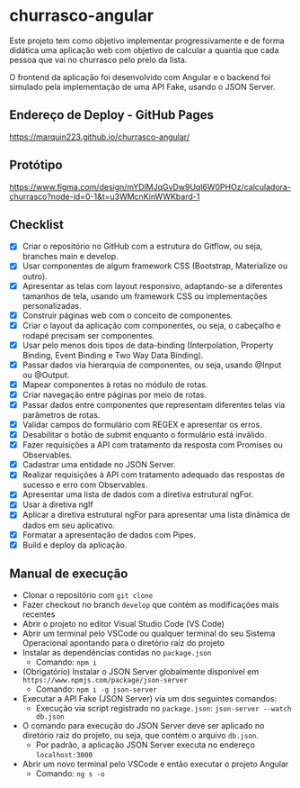 # churrasco-angular

Este projeto tem como objetivo implementar progressivamente e de forma didática uma aplicação web com objetivo de calcular a quantia que cada pessoa que vai no churrasco pelo prelo da lista.

O frontend da aplicação foi desenvolvido com Angular e o backend foi simulado pela implementação de uma API Fake, usando o JSON Server.

## Endereço de Deploy - GitHub Pages

https://marquin223.github.io/churrasco-angular/

## Protótipo

https://www.figma.com/design/mYDlMJqGvDw9Uql6W0PHOz/calculadora-churrasco?node-id=0-1&t=u3WMcnKinWWKbard-1

## Checklist

- [x] Criar o repositório no GitHub com a estrutura do Gitflow, ou seja, branches main e develop.
- [x] Usar componentes de algum framework CSS (Bootstrap, Materialize ou outro).
- [x] Apresentar as telas com layout responsivo, adaptando-se a diferentes tamanhos de tela, usando um framework CSS ou implementações personalizadas.
- [x] Construir páginas web com o conceito de componentes. 
- [x] Criar o layout da aplicação com componentes, ou seja, o cabeçalho e rodapé precisam ser componentes.
- [x] Usar pelo menos dois tipos de data-binding (Interpolation, Property Binding, Event Binding e Two Way Data Binding).
- [x] Passar dados via hierarquia de componentes, ou seja, usando @Input ou @Output.
- [x] Mapear componentes à rotas no módulo de rotas.
- [x] Criar navegação entre páginas por meio de rotas.
- [x] Passar dados entre componentes que representam diferentes telas via parâmetros de rotas. 
- [x] Validar campos do formulário com REGEX e apresentar os erros.
- [x] Desabilitar o botão de submit enquanto o formulário está inválido.
- [x] Fazer requisições a API com tratamento da resposta com Promises ou Observables.
- [x] Cadastrar uma entidade no JSON Server.
- [x] Realizar requisições à API com tratamento adequado das respostas de sucesso e erro com Observables.
- [x] Apresentar uma lista de dados com a diretiva estrutural ngFor.
- [x] Usar a diretiva ngIf
- [x] Aplicar a diretiva estrutural ngFor para apresentar uma lista dinâmica de dados em seu aplicativo.
- [x] Formatar a apresentação de dados com Pipes.
- [x] Build e deploy da aplicação.

## Manual de execução
- Clonar o repositório com `git clone`
- Fazer checkout no branch `develop` que contém as modificações mais recentes
- Abrir o projeto no editor Visual Studio Code (VS Code)
- Abrir um terminal pelo VSCode ou qualquer terminal do seu Sistema Operacional apontando para o diretório raiz do projeto 
- Instalar as dependências contidas no `package.json`
  - Comando: `npm i`
- (Obrigatório) Instalar o JSON Server globalmente disponível em `https://www.npmjs.com/package/json-server`
  - Comando: `npm i -g json-server` 
- Executar a API Fake (JSON Server) via um dos seguintes comandos: 
  - Execução via script registrado no `package.json`: `json-server --watch db.json` 
- O comando para execução do JSON Server deve ser aplicado no diretório raiz do projeto, ou seja, que contém o arquivo `db.json`.
  - Por padrão, a aplicação JSON Server executa no endereço `localhost:3000`    
- Abrir um novo terminal pelo VSCode e então executar o projeto Angular
  - Comando: `ng s -o`
